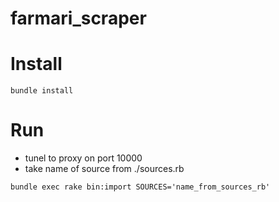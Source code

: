 # farmari_scraper

# Install
`bundle install`

# Run
- tunel to proxy on port 10000
- take name of source from ./sources.rb

`bundle exec rake bin:import SOURCES='name_from_sources_rb'`
